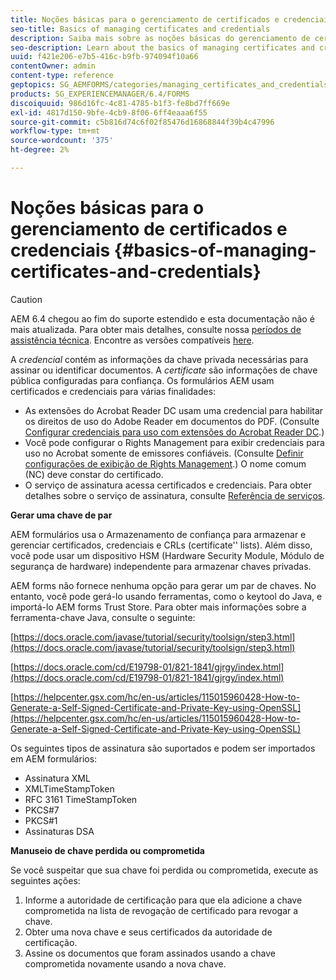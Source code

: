 ```yaml
---
title: Noções básicas para o gerenciamento de certificados e credenciais
seo-title: Basics of managing certificates and credentials
description: Saiba mais sobre as noções básicas do gerenciamento de certificados e credenciais.
seo-description: Learn about the basics of managing certificates and credentials.
uuid: f421e206-e7b5-416c-b9fb-974094f10a66
contentOwner: admin
content-type: reference
geptopics: SG_AEMFORMS/categories/managing_certificates_and_credentials
products: SG_EXPERIENCEMANAGER/6.4/FORMS
discoiquuid: 986d16fc-4c81-4785-b1f3-fe8bd7ff669e
exl-id: 4817d150-9bfe-4cb9-8f06-6ff4eaaa6f55
source-git-commit: c5b816d74c6f02f85476d16868844f39b4c47996
workflow-type: tm+mt
source-wordcount: '375'
ht-degree: 2%

---
```


# Noções básicas para o gerenciamento de certificados e credenciais {#basics-of-managing-certificates-and-credentials}

>[!CAUTION]
>
>AEM 6.4 chegou ao fim do suporte estendido e esta documentação não é mais atualizada. Para obter mais detalhes, consulte nossa [períodos de assistência técnica](https://helpx.adobe.com/br/support/programs/eol-matrix.html). Encontre as versões compatíveis [here](https://experienceleague.adobe.com/docs/).

A *credencial* contém as informações da chave privada necessárias para assinar ou identificar documentos. A *certificate* são informações de chave pública configuradas para confiança. Os formulários AEM usam certificados e credenciais para várias finalidades:

* As extensões do Acrobat Reader DC usam uma credencial para habilitar os direitos de uso do Adobe Reader em documentos do PDF. (Consulte [Configurar credenciais para uso com extensões do Acrobat Reader DC](/help/forms/using/admin-help/configuring-credentials-acrobat-reader-dc.md#configuring-credentials-for-use-with-acrobat-reader-dc-extensions).)
* Você pode configurar o Rights Management para exibir credenciais para uso no Acrobat somente de emissores confiáveis. (Consulte [Definir configurações de exibição de Rights Management](/help/forms/using/admin-help/configuring-client-server-options.md#configure-document-security-display-settings).) O nome comum (NC) deve constar do certificado.
* O serviço de assinatura acessa certificados e credenciais. Para obter detalhes sobre o serviço de assinatura, consulte [Referência de serviços](https://www.adobe.com/go/learn_aemforms_services_63).

**Gerar uma chave de par**

AEM formulários usa o Armazenamento de confiança para armazenar e gerenciar certificados, credenciais e CRLs (certificate&#39;&#39; lists). Além disso, você pode usar um dispositivo HSM (Hardware Security Module, Módulo de segurança de hardware) independente para armazenar chaves privadas.

AEM forms não fornece nenhuma opção para gerar um par de chaves. No entanto, você pode gerá-lo usando ferramentas, como o keytool do Java, e importá-lo AEM forms Trust Store. Para obter mais informações sobre a ferramenta-chave Java, consulte o seguinte:

[https://docs.oracle.com/javase/tutorial/security/toolsign/step3.html](https://docs.oracle.com/javase/tutorial/security/toolsign/step3.html)

[https://docs.oracle.com/cd/E19798-01/821-1841/gjrgy/index.html](https://docs.oracle.com/cd/E19798-01/821-1841/gjrgy/index.html)

[https://helpcenter.gsx.com/hc/en-us/articles/115015960428-How-to-Generate-a-Self-Signed-Certificate-and-Private-Key-using-OpenSSL](https://helpcenter.gsx.com/hc/en-us/articles/115015960428-How-to-Generate-a-Self-Signed-Certificate-and-Private-Key-using-OpenSSL)

Os seguintes tipos de assinatura são suportados e podem ser importados em AEM formulários:

* Assinatura XML
* XMLTimeStampToken
* RFC 3161 TimeStampToken
* PKCS#7
* PKCS#1
* Assinaturas DSA

**Manuseio de chave perdida ou comprometida**

Se você suspeitar que sua chave foi perdida ou comprometida, execute as seguintes ações:

1. Informe a autoridade de certificação para que ela adicione a chave comprometida na lista de revogação de certificado para revogar a chave.
1. Obter uma nova chave e seus certificados da autoridade de certificação.
1. Assine os documentos que foram assinados usando a chave comprometida novamente usando a nova chave.
